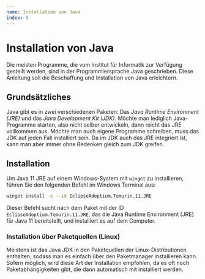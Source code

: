 ```yaml
---
name: Installation von Java
index: 5
---
```


# Installation von Java

Die meisten Programme, die vom Institut für Informatik zur Verfügung
gestellt werden, sind in der Programmiersprache Java geschrieben. Diese
Anleitung soll die Beschaffung und Installation von Java erleichtern.

## Grundsätzliches

Java gibt es in zwei verschiedenen Paketen: Das *Java Runtime Environment (JRE)*
und das *Java Development Kit (JDK)*.
Möchte man lediglich Java-Programme starten, also nicht selber entwickeln,
dann reicht das JRE vollkommen aus. Möchte man auch eigene Programme schreiben,
muss das JDK auf jeden Fall installiert sein. Da im JDK auch das JRE integriert ist,
kann man aber immer ohne Bedenken gleich zum JDK greifen.

## Installation

Um Java 11 JRE auf einem Windows-System mit `winget` zu installieren, führen Sie den folgenden Befehl im Windows Terminal aus:

```bash
winget install -e --id EclipseAdoptium.Temurin.11.JRE
```

Dieser Befehl sucht nach dem Paket mit der ID `EclipseAdoptium.Temurin.11.JRE`,
das die Java Runtime Environment (JRE) für Java 11 bereitstellt, und installiert es auf dem Computer.

### Installation über Paketquellen (Linux)

Meistens ist das Java JDK in den Paketquellen der Linux-Distributionen
enthalten, sodass man es einfach über den Paketmanager installieren
kann. Sofern möglich, wird diese Art der Installation empfohlen, da es
oft noch Paketabhängigkeiten gibt, die dann automatisch mit installiert
werden.
